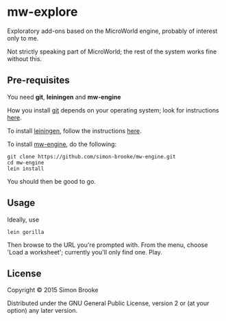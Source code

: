 # mw-explore

Exploratory add-ons based on the MicroWorld engine, probably of interest only to me.

Not strictly speaking part of MicroWorld; the rest of the system works fine without this.

## Pre-requisites

You need **git**, **leiningen** and **mw-engine**

How you install [git](http://git-scm.com/) depends on your operating system; look for instructions [here](http://git-scm.com/book/en/v2/Getting-Started-Installing-Git).

To install [leiningen](http://leiningen.org/), follow the instructions [here](http://leiningen.org/#install).

To install [mw-engine](https://github.com/simon-brooke/mw-engine), do the following:

	git clone https://github.com/simon-brooke/mw-engine.git
    cd mw-engine
    lein install

You should then be good to go.

## Usage

Ideally, use

    lein gorilla

Then browse to the URL you're prompted with. From the menu, choose 'Load a worksheet'; currently you'll only find one. Play.

## License

Copyright © 2015 Simon Brooke

Distributed under the GNU General Public License, version 2 or (at your
option) any later version.

